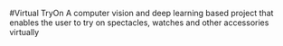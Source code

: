 #Virtual TryOn
A computer vision and deep learning based project that enables the user to try on spectacles, watches and other accessories virtually

